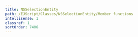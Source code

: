 ```yaml
---
title: NSSelectionEntity
path: /EJScript/Classes/NSSelectionEntity/Member functions
intellisense: 1
classref: 1
sortOrder: 7406
---
```





